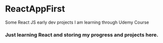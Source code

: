 # ReactAppFirst
Some React JS early dev projects I am learning through Udemy Course

### Just learning React and storing my progress and projects here.
